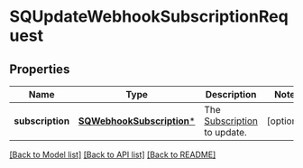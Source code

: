 # SQUpdateWebhookSubscriptionRequest

## Properties
Name | Type | Description | Notes
------------ | ------------- | ------------- | -------------
**subscription** | [**SQWebhookSubscription***](SQWebhookSubscription.md) | The [Subscription](https://developer.squareup.com/reference/square_2023-10-18/objects/WebhookSubscription) to update. | [optional] 

[[Back to Model list]](../README.md#documentation-for-models) [[Back to API list]](../README.md#documentation-for-api-endpoints) [[Back to README]](../README.md)


